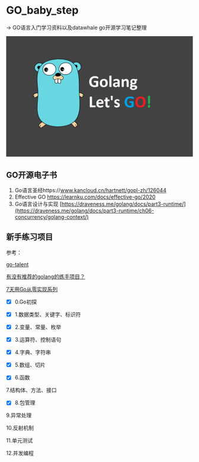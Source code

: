 # GO_baby_step
-> GO语言入门学习资料以及datawhale go开源学习笔记整理

![golang](README.assets/golang.png)

## GO开源电子书

1. Go语言圣经https://www.kancloud.cn/hartnett/gopl-zh/126044
2. Effective GO https://learnku.com/docs/effective-go/2020
3. Go语言设计与实现 [https://draveness.me/golang/docs/part3-runtime/](https://draveness.me/golang/docs/part3-runtime/ch06-concurrency/golang-context/)

## 新手练习项目

参考：

[go-talent](https://github.com/datawhalechina/go-talent)

[有没有推荐的golang的练手项目？](https://www.zhihu.com/search?type=content&q=go练习项目)

[7天用Go从零实现系列](https://github.com/geektutu/7days-golang)

- [x] 0.Go初探

- [x] 1.数据类型、关键字、标识符

- [x] 2.变量、常量、枚举
- [x] 3.运算符、控制语句

- [x] 4.字典、字符串

- [x] 5.数组、切片

- [x] 6.函数

7.结构体、方法、接口

- [x] 8.包管理

9.异常处理

10.反射机制

11.单元测试

12.并发编程

